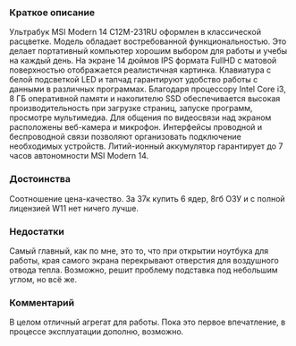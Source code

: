 ### **Краткое описание**
Ультрабук MSI Modern 14 C12M-231RU оформлен в классической расцветке. Модель обладает востребованной функциональностью. Это делает портативный компьютер хорошим выбором для работы и учебы на каждый день. На экране 14 дюймов IPS формата FullHD с матовой поверхностью отображается реалистичная картинка. Клавиатура с белой подсветкой LED и тапчад гарантируют удобство работы с данными в различных программах.  Благодаря процессору Intel Core i3, 8 ГБ оперативной памяти и накопителю SSD обеспечивается высокая производительность при загрузке страниц, запуске программ, просмотре мультимедиа. Для общения по видеосвязи над экраном расположены веб-камера и микрофон. Интерфейсы проводной и беспроводной связи позволяют организовать подключение необходимых устройств. Литий-ионный аккумулятор гарантирует до 7 часов автономности MSI Modern 14.

### **Достоинства**
Соотношение цена-качество. За 37к купить 6 ядер, 8гб ОЗУ и с полной лицензией W11 нет ничего лучше.

### **Недостатки**
Самый главный, как по мне, это то, что при открытии ноутбука для работы, края самого экрана перекрывают отверстия для воздушного отвода тепла. Возможно, решит проблему подставка под небольшим углом, но всё же.

### **Комментарий**
В целом отличный агрегат для работы. Пока это первое впечатление, в процессе эксплуатации дополню, возможно.
